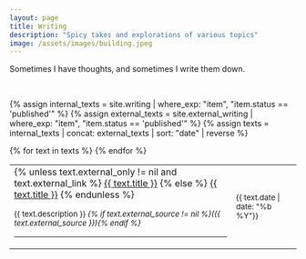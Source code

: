 ```yaml
---
layout: page
title: Writing
description: "Spicy takes and explorations of various topics"
image: /assets/images/building.jpeg
---
```


Sometimes I have thoughts, and sometimes I write them down. 

<br/>

{% assign internal_texts = site.writing | where_exp: "item", "item.status == 'published'" %}
{% assign external_texts = site.external_writing | where_exp: "item", "item.status == 'published'" %}
{% assign texts = internal_texts | concat: external_texts | sort: "date" | reverse %}

<table class='writing-table'>
{% for text in texts %}
<tr>
<td>
    {% unless text.external_only != nil and text.external_link %}
    <a class="title" href="{{ text.url }}">{{ text.title }}</a> 
    {% else %}
    <a class='title' href="{{ text.external_link }}">{{ text.title }}</a> 
    {% endunless %} 
    <p><small class='subtitle'>{{ text.description }}
    <i>{% if text.external_source != nil %}({{ text.external_source }}){% endif %}</i>
    </small>  
    </p>
    <hr>
</td>
<td>
    <small id='date'>{{ text.date | date: "%b %Y"}}</small>
</td>
</tr>
{% endfor %}
</table>


